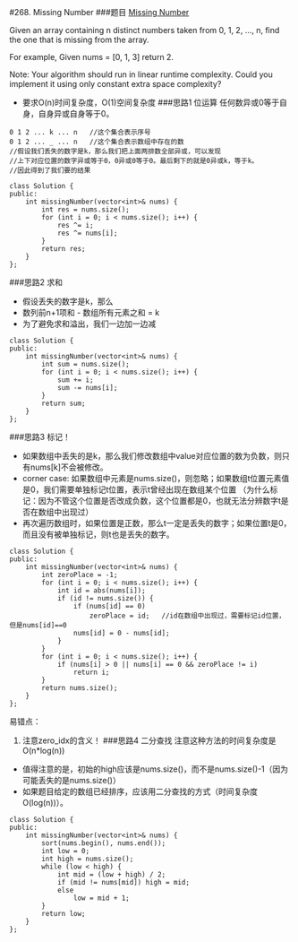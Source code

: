 #268. Missing Number
###题目
[Missing Number](https://leetcode.com/problems/missing-number/)

Given an array containing n distinct numbers taken from 0, 1, 2, ..., n, find the one that is missing from the array.

For example,
Given nums = [0, 1, 3] return 2.

Note:
Your algorithm should run in linear runtime complexity. Could you implement it using only constant extra space complexity?
 - 要求O(n)时间复杂度，O(1)空间复杂度
###思路1 位运算
任何数异或0等于自身，自身异或自身等于0。
```
0 1 2 ... k ... n   //这个集合表示序号
0 1 2 ... _ ... n   //这个集合表示数组中存在的数
//假设我们丢失的数字是k，那么我们把上面两排数全部异或，可以发现
//上下对应位置的数字异或等于0，0异或0等于0。最后剩下的就是0异或k，等于k。
//因此得到了我们要的结果
```
```
class Solution {
public:
    int missingNumber(vector<int>& nums) {
        int res = nums.size();
        for (int i = 0; i < nums.size(); i++) {
            res ^= i;
            res ^= nums[i];
        }
        return res;
    }
};
```
###思路2 求和
 - 假设丢失的数字是k，那么
 - 数列前n+1项和 - 数组所有元素之和 = k
 - 为了避免求和溢出，我们一边加一边减
```
class Solution {
public:
    int missingNumber(vector<int>& nums) {
        int sum = nums.size();
        for (int i = 0; i < nums.size(); i++) {
            sum += i;
            sum -= nums[i];
        }
        return sum;
    }
};
```
###思路3 标记！
 - 如果数组中丢失的是k，那么我们修改数组中value对应位置的数为负数，则只有nums[k]不会被修改。
 - corner case: 如果数组中元素是nums.size()，则忽略；如果数组t位置元素值是0，我们需要单独标记t位置，表示t曾经出现在数组某个位置
 （为什么标记：因为不管这个位置是否改成负数，这个位置都是0，也就无法分辨数字t是否在数组中出现过）
 - 再次遍历数组时，如果位置是正数，那么t一定是丢失的数字；如果位置t是0，而且没有被单独标记，则t也是丢失的数字。
```
class Solution {
public:
    int missingNumber(vector<int>& nums) {
        int zeroPlace = -1;
        for (int i = 0; i < nums.size(); i++) {
            int id = abs(nums[i]);
            if (id != nums.size()) {
                if (nums[id] == 0)
                    zeroPlace = id;   //id在数组中出现过，需要标记id位置，但是nums[id]==0
                nums[id] = 0 - nums[id];
            }
        }
        for (int i = 0; i < nums.size(); i++) {
            if (nums[i] > 0 || nums[i] == 0 && zeroPlace != i)
                return i;
        }
        return nums.size();
    }
};
```

易错点：

1. 注意zero_idx的含义！
###思路4 二分查找
注意这种方法的时间复杂度是O(n*log(n))
 - 值得注意的是，初始的high应该是nums.size()，而不是nums.size()-1（因为可能丢失的是nums.size()）
 - 如果题目给定的数组已经排序，应该用二分查找的方式（时间复杂度O(log(n))）。
```
class Solution {
public:
    int missingNumber(vector<int>& nums) {
        sort(nums.begin(), nums.end());
        int low = 0;
        int high = nums.size();
        while (low < high) {
            int mid = (low + high) / 2;
            if (mid != nums[mid]) high = mid;
            else
                low = mid + 1;
        }
        return low;
    }
};
```
